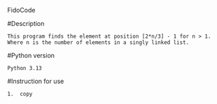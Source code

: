 
FidoCode


#Description

    This program finds the element at position [2*n/3] - 1 for n > 1.
    Where n is the number of elements in a singly linked list.

#Python version

    Python 3.13

#Instruction for use

    1.  copy
